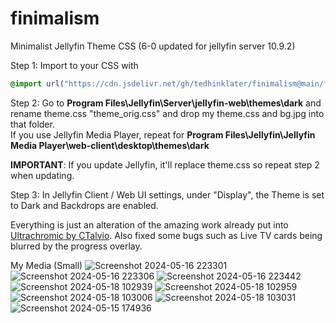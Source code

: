 # finimalism
Minimalist Jellyfin Theme CSS (6-0 updated for jellyfin server 10.9.2)

Step 1: Import to your CSS with

```css
@import url("https://cdn.jsdelivr.net/gh/tedhinklater/finimalism@main/finimalism6-0.css");

```

Step 2: Go to **Program Files\Jellyfin\Server\jellyfin-web\themes\dark** and rename theme.css "theme_orig.css" and drop my theme.css and bg.jpg into that folder.<br>
If you use Jellyfin Media Player, repeat for **Program Files\Jellyfin\Jellyfin Media Player\web-client\desktop\themes\dark**

**IMPORTANT**: If you update Jellyfin, it'll replace theme.css so repeat step 2 when updating.

Step 3: In Jellyfin Client / Web UI settings, under "Display", the Theme is set to Dark and Backdrops are enabled. 

Everything is just an alteration of the amazing work already put into [Ultrachromic by CTalvio](https://github.com/CTalvio/Ultrachromic). Also fixed some bugs such as Live TV cards being blurred by the progress overlay.

My Media (Small)
![Screenshot 2024-05-16 223301](https://github.com/tedhinklater/finimalism/assets/66086488/e2db2569-4dc2-4493-907c-9fbb2f6ebc35)
![Screenshot 2024-05-16 223306](https://github.com/tedhinklater/finimalism/assets/66086488/897838db-b276-412e-9836-7d0ad2ddb108)
![Screenshot 2024-05-16 223442](https://github.com/tedhinklater/finimalism/assets/66086488/6264e61a-f45d-435a-8a46-7c98cebb6094)
![Screenshot 2024-05-18 102939](https://github.com/tedhinklater/finimalism/assets/66086488/64fa40f8-5c56-4d9c-bf3c-ef54c06c42b6)
![Screenshot 2024-05-18 102959](https://github.com/tedhinklater/finimalism/assets/66086488/3a0c3af3-0f23-45ff-b0f6-26a25b8c1f88)
![Screenshot 2024-05-18 103006](https://github.com/tedhinklater/finimalism/assets/66086488/90b36de4-e751-4e5d-b233-79892d81c553)
![Screenshot 2024-05-18 103031](https://github.com/tedhinklater/finimalism/assets/66086488/031aa8fe-6be7-49a6-9280-da31a58a2e52)
![Screenshot 2024-05-15 174936](https://github.com/tedhinklater/finimalism/assets/66086488/976319a8-09eb-4bb8-be4d-1ebbc53e9180)
